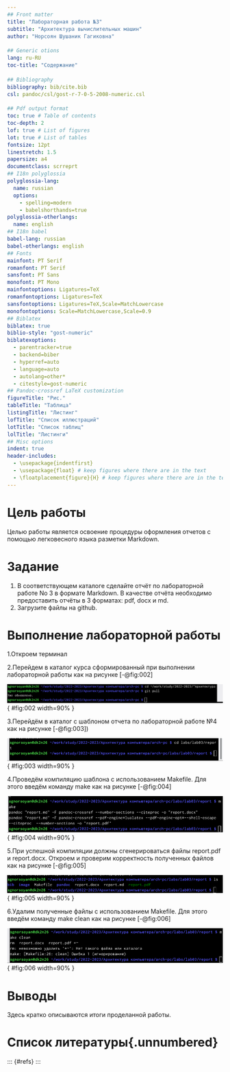 ```yaml
---
## Front matter
title: "Лабораторная работа №3"
subtitle: "Архитектура вычислительных машин"
author: "Норсоян Шушаник Гагиковна"

## Generic otions
lang: ru-RU
toc-title: "Содержание"

## Bibliography
bibliography: bib/cite.bib
csl: pandoc/csl/gost-r-7-0-5-2008-numeric.csl

## Pdf output format
toc: true # Table of contents
toc-depth: 2
lof: true # List of figures
lot: true # List of tables
fontsize: 12pt
linestretch: 1.5
papersize: a4
documentclass: scrreprt
## I18n polyglossia
polyglossia-lang:
  name: russian
  options:
	- spelling=modern
	- babelshorthands=true
polyglossia-otherlangs:
  name: english
## I18n babel
babel-lang: russian
babel-otherlangs: english
## Fonts
mainfont: PT Serif
romanfont: PT Serif
sansfont: PT Sans
monofont: PT Mono
mainfontoptions: Ligatures=TeX
romanfontoptions: Ligatures=TeX
sansfontoptions: Ligatures=TeX,Scale=MatchLowercase
monofontoptions: Scale=MatchLowercase,Scale=0.9
## Biblatex
biblatex: true
biblio-style: "gost-numeric"
biblatexoptions:
  - parentracker=true
  - backend=biber
  - hyperref=auto
  - language=auto
  - autolang=other*
  - citestyle=gost-numeric
## Pandoc-crossref LaTeX customization
figureTitle: "Рис."
tableTitle: "Таблица"
listingTitle: "Листинг"
lofTitle: "Список иллюстраций"
lotTitle: "Список таблиц"
lolTitle: "Листинги"
## Misc options
indent: true
header-includes:
  - \usepackage{indentfirst}
  - \usepackage{float} # keep figures where there are in the text
  - \floatplacement{figure}{H} # keep figures where there are in the text
---
```


# Цель работы

Целью работы является освоение процедуры оформления отчетов с помощью
легковесного языка разметки Markdown.

# Задание

1. В соответствующем каталоге сделайте отчёт по лабораторной работе No 3
в формате Markdown. В качестве отчёта необходимо предоставить отчёты
в 3 форматах: pdf, docx и md.
2. Загрузите файлы на github.


# Выполнение лабораторной работы
1.Откроем терминал

2.Перейдем в каталог курса сформированный при выполнении лабораторной работы как на рисунке [-@fig:002]

![Переход в каталог курса](image/Рис1.png){ #fig:002 width=90% }

3.Перейдём в каталог с шаблоном отчета по лабораторной работе №4 как на рисунке [-@fig:003])

![Переход в каталог шаблона](image/Рис2.png){ #fig:003 width=90% }

4.Проведём компиляцию шаблона с использованием Makefile. Для этого введём команду make как на рисунке [-@fig:004]

![Компиляция шаблона](image/Рис3.png){ #fig:004 width=90% }

5.При успешной компиляции должны сгенерироваться файлы report.pdf и report.docx. Откроем и проверим корректность полученных файлов как на рисунке [-@fig:005]

![Корректность полученных файлов](image/Рис4.png){ #fig:005 width=90% }

6.Удалим полученные файлы с использованием Makefile. Для этого введём команду make clean как на рисунке [-@fig:006]

![Удаление полученных файлов](image/Рис5.png){ #fig:006 width=90% }


# Выводы

Здесь кратко описываются итоги проделанной работы.

# Список литературы{.unnumbered}

::: {#refs}
:::

